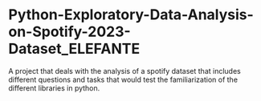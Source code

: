 # Python-Exploratory-Data-Analysis-on-Spotify-2023-Dataset_ELEFANTE
A project that deals with the analysis of a spotify dataset that includes different questions and tasks that would test the familiarization of the different libraries in python.
